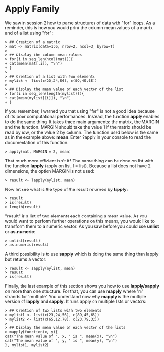 # Apply Family


We saw in session 2 how to parse structures of data with "for" loops. As a reminder, this is how you would print the column mean values of a matrix and of a list using "for":


```
> ## Creation of a matrix
> mat <- matrix(data=1:6, nrow=2, ncol=3, byrow=T)
>
> ## Display the column mean values
> for(i in seq_len(ncol(mat))){
+ cat(mean(mat[,i]), "\n")
+ }
>
> ## Creation of a list with two elements
> mylist <- list(c(23,24,56), c(89,45,65))
>
> ## Display the mean value of each vector of the list
> for(i in seq_len(length(mylist))){ 
+ cat(mean(mylist[[i]]), "\n")
+ }
```

If you remember, I warned you that using "for" is not a good idea because of its poor computational performances. Instead, the function **apply** enables to do the same thing. It takes three main arguments: the matrix, the MARGIN and the function. MARGIN should take the value 1 if the matrix should be read by row, or the value 2 by column. The function used below is the same as in the example above: **mean**. Enter ?apply in your console to read the documentation of this function.


```
> apply(mat, MARGIN = 2, mean)
```

That much more efficient isn't it? The same thing can be done on list with the function **lapply** (apply on list, l = list). Because a list does not have 2 dimensions, the option MARGIN is not used:


```
> result <- lapply(mylist, mean)
```

Now let see what is the type of the result returned by **lapply**:


```
> result
> is(result)
> length(result)
```

"result" is a list of two elements each containing a mean value. As you would want to perform further operations on this means, you would like to transform them to a numeric vector. As you saw before you could use **unlist** or **as.numeric**:


```
> unlist(result)
> as.numeric(result)
```

A third possibility is to use **sapply** which is doing the same thing than lapply but returns a vector:


```
> result <- sapply(mylist, mean)
> result
> is(result)
```

Finally, the last example of this section shows you how to use **lapply/sapply** on more than one structure. For that, you can use **mapply** where 'm' strands for 'multiple'. You understand now why **mapply** is the multiple version of **lapply** and **sapply**. It runs apply on multiple lists or vectors:


```
> ## Creation of two lists with two elements
> mylist1 <- list(c(23,24,56), c(89,45,65))
> mylist2 <- list(c(65,12,78), c(23,79,32))
>
> ## Display the mean value of each vector of the lists
> mapply(function(x, y){
cat("The mean value of ", x, " is ", mean(x), "\n")
cat("The mean value of ", y, " is ", mean(y), "\n")
}, mylist1, mylist2)
```

